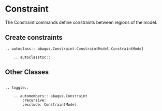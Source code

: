 # Constraint

The Constraint commands define constraints between regions of the model.

## Create constraints

```{eval-rst}
.. autoclass:: abaqus.Constraint.ConstraintModel.ConstraintModel

    .. autoclasstoc::

```

## Other Classes

```{eval-rst}

.. toggle::

    .. automembers:: abaqus.Constraint
        :recursive:
        :exclude: ConstraintModel
```

